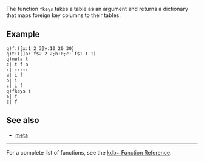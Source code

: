 The function `fkeys` takes a table as an argument and returns a dictionary that maps foreign key columns to their tables.

Example
-------

    q)f:([x:1 2 3]y:10 20 30)
    q)t:([]a:`f$2 2 2;b:0;c:`f$1 1 1)
    q)meta t
    c| t f a
    -| -----
    a| i f
    b| i
    c| i f
    q)fkeys t
    a| f
    c| f

See also
--------

-   [meta](Reference/meta "wikilink")

------------------------------------------------------------------------

For a complete list of functions, see the [kdb+ Function Reference](Reference "wikilink").
